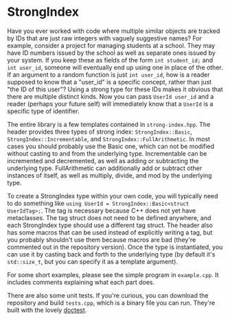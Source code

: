 # StrongIndex

Have you ever worked with code where multiple similar objects are tracked by IDs that are just raw integers with vaguely suggestive names?
For example, consider a project for managing students at a school. 
They may have ID numbers issued by the school as well as separate ones issued by your system.
If you keep these as fields of the form `int student_id;` and `int user_id`, someone will eventually end up using one in place of the other.
If an argument to a random function is just `int user_id`, how is a reader supposed to know that a "user_id" is a specific concept, rather than just "the ID of this user"?
Using a strong type for these IDs makes it obvious that there are multiple distinct kinds. 
Now you can pass `UserId user_id` and a reader (perhaps your future self) will immediately know that a `UserId` is a specific type of identifier.

The entire library is a few templates contained in `strong-index.hpp`.
The header provides three types of strong index: `StrongIndex::Basic`, `StrongIndex::Incrementable`, and `StrongIndex::FullArithmetic`.
In most cases you should probably use the Basic one, which can not be modified without casting to and from the underlying type.
Incrementable can be incremented and decremented, as well as adding or subtracting the underlying type.
FullArithmetic can additionally add or subtract other instances of itself, as well as multiply, divide, and mod by the underlying type.

To create a StrongIndex type within your own code, you will typically need to do something like `using UserId = StrongIndex::Basic<struct UserIdTag>;`.
The tag is necessary because C++ does not yet have metaclasses. The tag struct does not need to be defined anywhere, and each StrongIndex type should use a different tag struct.
The header also has some macros that can be used instead of explicitly writing a tag, but you probably shouldn't use them because macros are bad (they're commented out in the repository version).
Once the type is instantiated, you can use it by casting back and forth to the underlying type (by default it's `std::size_t`, but you can specify it as a template argument).

For some short examples, please see the simple program in `example.cpp`.
It includes comments explaining what each part does.

There are also some unit tests. If you're curious, you can download the repository and build `tests.cpp`, which is a binary file you can run.
They're built with the lovely [doctest](https://github.com/onqtam/doctest).
